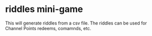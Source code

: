 # riddles mini-game
This will generate riddles from a csv file. The riddles can be used for Channel Points redeems, comamnds, etc.
